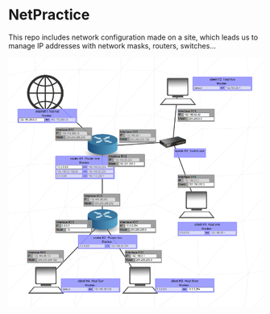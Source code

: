 # NetPractice

This repo includes network configuration made on a site, which leads us to manage IP addresses with network masks, routers, switches...

![image](https://github.com/HugoKovac/NetPractice/blob/main/Screenshot%202022-08-23%20203921.png)
